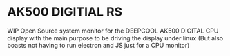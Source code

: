 # AK500 DIGITIAL RS

WIP Open Source system monitor for the DEEPCOOL AK500 DIGITAL CPU display with the main purpose to 
be driving the display under linux (But also boasts not having to run electron and JS just for a CPU monitor)